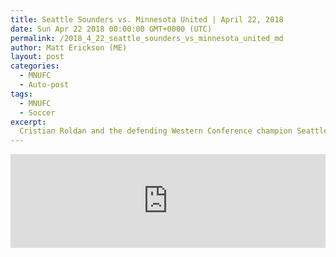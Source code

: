 ```yaml
---
title: Seattle Sounders vs. Minnesota United | April 22, 2018
date: Sun Apr 22 2018 00:00:00 GMT+0000 (UTC)
permalink: /2018_4_22_seattle_sounders_vs_minnesota_united_md 
author: Matt Erickson (ME)
layout: post
categories:
  - MNUFC
  - Auto-post
tags:
  - MNUFC
  - Soccer
excerpt:
  Cristian Roldan and the defending Western Conference champion Seattle Sounders continue their search for their first win of the season as they welcome second-year side Minnesota United to CenturyLink Field.
---
```

<div class='soccer-video-wrapper'>
<iframe class='soccer-video' width='100%' height='auto' frameborder='0' allowfullscreen src="https://www.mnufc.com/iframe-video?brightcove_id=5774834225001&brightcove_player_id=default&brightcove_account_id=5534894110001"></iframe>
</div>